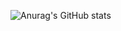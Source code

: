 ![Anurag's GitHub stats](https://github-readme-stats.vercel.app/api?username=cantgim&count_private=true)
